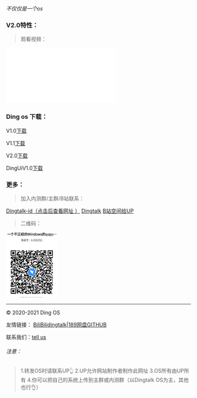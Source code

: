 *不仅仅是一个os*

### V2.0特性：
>观看视频：

<iframe src="//player.bilibili.com/player.html?aid=498211573&bvid=BV19K411W7yr&cid=192084659&page=1" scrolling="no" border="0" frameborder="no" framespacing="0" allowfullscreen="true"> </iframe>


### Ding os 下载：

V1.0[下载](/v1-0)

V1.1[下载](/v1-1)

V2.0[下载](/v2-0)

DingUiV1.0[下载](https://dingos233.suibbs.online/DingUI1-0.html)

### 更多：
> 加入内测群/主群/B站联系：

[Dingtalk-id（点击后查看网址 ）](#Go-35909551) [Dingtalk](https://h5.dingtalk.com/circle/healthCheckin.html?corpId=ding1b7d1ba896be25969463214c5bd719d3&b496682c-=50af037b-&cbdbhh=qwertyuiop) [B站空间给UP](https://space.bilibili.com/543849786)

> 二维码：

<img src="QR-code1.PNG" width="140" height="180">

<hr>
© 2020-2021 Ding OS

友情链接：
[BiliBili](https://www.bilibili.com/)[dingtalk](http://dingtalk.com)|[189网盘](https://cloud.189.cn/)[GITHUB](https//github.com)

联系我们：[tell us](/lianxi.html)

###### 注意：
> 1.转发OS时请联系UP👆
> 2.UP允许网站制作者制作此网址
> 3.OS所有由UP所有
> 4.你可以把自己的系统上传到主群或内测群（以Dingtalk OS为主，其他也行👌）
